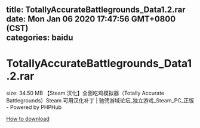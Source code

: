 
title: TotallyAccurateBattlegrounds_Data1.2.rar
date: Mon Jan 06 2020 17:47:56 GMT+0800 (CST)    
categories: baidu
---

# TotallyAccurateBattlegrounds_Data1.2.rar
size: 34.50 MB
 【Steam 汉化】全面吃鸡模拟器（Totally Accurate Battlegrounds）Steam 可用汉化补丁 | 驰骋游域论坛_独立游戏_Steam_PC_正版 - Powered by PHPHub
 

[How to download](https://bpcam.bemobtrk.com/go/2ceec3aa-1ca2-46d6-b9ff-aaa5c184517c?jno=1184)